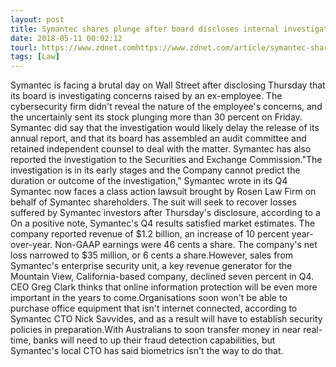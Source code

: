 ```yaml
---
layout: post
title: Symantec shares plunge after board discloses internal investigation
date: 2018-05-11 00:02:12
tourl: https://www.zdnet.comhttps://www.zdnet.com/article/symantec-shares-plunge-after-board-discloses-internal-investigation/
tags: [Law]
---
```

Symantec is facing a brutal day on Wall Street after disclosing Thursday that its board is investigating concerns raised by an ex-employee. The cybersecurity firm didn't reveal the nature of the employee's concerns, and the uncertainly sent its stock plunging more than 30 percent on Friday. Symantec did say that the investigation would likely delay the release of its annual report, and that its board has assembled an audit committee and retained independent counsel to deal with the matter. Symantec has also reported the investigation to the Securities and Exchange Commission."The investigation is in its early stages and the Company cannot predict the duration or outcome of the investigation," Symantec wrote in its Q4 Symantec now faces a class action lawsuit brought by Rosen Law Firm on behalf of Symantec shareholders. The suit will seek to recover losses suffered by Symantec investors after Thursday's disclosure, according to a On a positive note, Symantec's Q4 results satisfied market estimates. The company reported revenue of $1.2 billion, an increase of 10 percent year-over-year. Non-GAAP earnings were 46 cents a share. The company's net loss narrowed to $35 million, or 6 cents a share.However, sales from Symantec's enterprise security unit, a key revenue generator for the Mountain View, California-based company, declined seven percent in Q4. CEO Greg Clark thinks that online information protection will be even more important in the years to come.Organisations soon won't be able to purchase office equipment that isn't internet connected, according to Symantec CTO Nick Savvides, and as a result will have to establish security policies in preparation.With Australians to soon transfer money in near real-time, banks will need to up their fraud detection capabilities, but Symantec's local CTO has said biometrics isn't the way to do that.